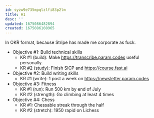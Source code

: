 ```yaml
---
id: syzw9e735mpqlzlfi83p2lm
title: H1
desc: ''
updated: 1675086482894
created: 1675086108965
---
```


In OKR format, because Stripe has made me corporate as fuck.

* Objective #1: Build technical skills
    * KR #1 (build): Make https://transcribe.param.codes useful personally.
    * KR #2 (study): Finish SICP and https://course.fast.ai
* Objective #2: Build writing skills
    * KR #1 (write): 1 post a week on https://newsletter.param.codes
* Objective #3: Fitness
    * KR #1 (run): Run 500 km by end of July
    * KR #2 (strength): Go climbing at least 4 times
* Objective #4: Chess
    * KR #1: Chessable streak through the half
    * KR #2 (stretch): 1950 rapid on Lichess